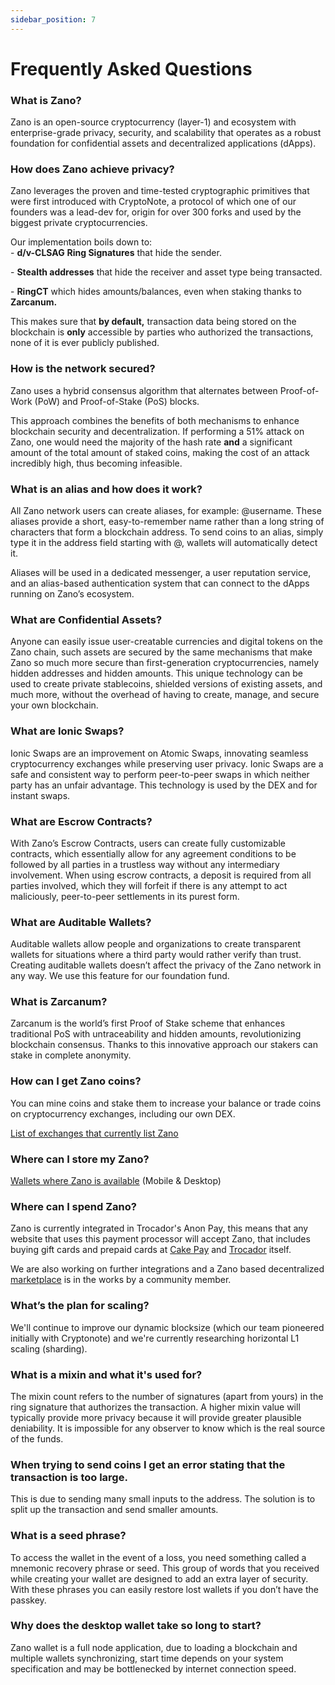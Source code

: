```yaml
---
sidebar_position: 7
---
```


# Frequently Asked Questions

### **What is Zano?[​](https://docs.zano.org/docs/learn/frequently-asked-questions/#what-is-zano)**

Zano is an open-source cryptocurrency (layer-1) and ecosystem with enterprise-grade privacy, security, and scalability that operates as a robust foundation for confidential assets and decentralized applications (dApps).

### **How does Zano achieve privacy?**

Zano leverages the proven and time-tested cryptographic primitives that were first introduced with CryptoNote, a protocol of which one of our founders was a lead-dev for, origin for over 300 forks and used by the biggest private cryptocurrencies.

Our implementation boils down to:\
\- **d/v-CLSAG** **Ring Signatures** that hide the sender.

\- **Stealth addresses** that hide the receiver and asset type being transacted.

\- **RingCT** which hides amounts/balances, even when staking thanks to **Zarcanum.**

This makes sure that **by default,** transaction data being stored on the blockchain is **only** accessible by parties who authorized the transactions, none of it is ever publicly published.

### **How is the network secured?[​](https://docs.zano.org/docs/learn/frequently-asked-questions/#what-consensus-mechanism-is-used)**

Zano uses a hybrid consensus algorithm that alternates between Proof-of-Work (PoW) and Proof-of-Stake (PoS) blocks.

This approach combines the benefits of both mechanisms to enhance blockchain security and decentralization. If performing a 51% attack on Zano, one would need the majority of the hash rate **and** a significant amount of the total amount of staked coins, making the cost of an attack incredibly high, thus becoming infeasible.

### **What is an alias and how does it work?[​](https://docs.zano.org/docs/learn/frequently-asked-questions/#what-is-alias-and-how-does-it-work)**

All Zano network users can create aliases, for example: @username. These aliases provide a short, easy-to-remember name rather than a long string of characters that form a blockchain address. To send coins to an alias, simply type it in the address field starting with @, wallets will automatically detect it.

Aliases will be used in a dedicated messenger, a user reputation service, and an alias-based authentication system that can connect to the dApps running on Zano’s ecosystem.

### **What are Confidential Assets?[​](https://docs.zano.org/docs/learn/frequently-asked-questions/#what-is-alias-and-how-does-it-work)**

Anyone can easily issue user-creatable currencies and digital tokens on the Zano chain, such assets are secured by the same mechanisms that make Zano so much more secure than first-generation cryptocurrencies, namely hidden addresses and hidden amounts. This unique technology can be used to create private stablecoins, shielded versions of existing assets, and much more, without the overhead of having to create, manage, and secure your own blockchain.

### **What are Ionic Swaps?**

Ionic Swaps are an improvement on Atomic Swaps, innovating seamless cryptocurrency exchanges while preserving user privacy. Ionic Swaps are a safe and consistent way to perform peer-to-peer swaps in which neither party has an unfair advantage. This technology is used by the DEX and for instant swaps.

### **What are Escrow Contracts?[​](https://docs.zano.org/docs/learn/frequently-asked-questions/#what-is-escrow-contracts)**

With Zano’s Escrow Contracts, users can create fully customizable contracts, which essentially allow for any agreement conditions to be followed by all parties in a trustless way without any intermediary involvement. When using escrow contracts, a deposit is required from all parties involved, which they will forfeit if there is any attempt to act maliciously, peer-to-peer settlements in its purest form.

### **What are Auditable Wallets?**

Auditable wallets allow people and organizations to create transparent wallets for situations where a third party would rather verify than trust. Creating auditable wallets doesn’t affect the privacy of the Zano network in any way. We use this feature for our foundation fund.

### **What is Zarcanum?**

Zarcanum is the world’s first Proof of Stake scheme that enhances traditional PoS with untraceability and hidden amounts, revolutionizing blockchain consensus. Thanks to this innovative approach our stakers can stake in complete anonymity.

### **How can I get Zano coins?[​](https://docs.zano.org/docs/learn/frequently-asked-questions/#how-can-i-get-zano-coins)**

You can mine coins and stake them to increase your balance or trade coins on cryptocurrency exchanges, including our own DEX.

[List of exchanges that currently list Zano](https://zano.org/community/exchanges)

### **Where can I store my Zano?**

[Wallets where Zano is available](https://docs.zano.org/docs/learn/frequently-asked-questions/#what-is-zano) (Mobile & Desktop)

### **Where can I spend Zano?**

Zano is currently integrated in Trocador's Anon Pay, this means that any website that uses this payment processor will accept Zano, that includes buying gift cards and prepaid cards at [Cake Pay](https://buy.cakepay.com) and [Trocador](https://trocador.app/es/prepaidcards/) itself.

We are also working on further integrations and a Zano based decentralized [marketplace](https://zanobazaar.com) is in the works by a community member.

### **What’s the plan for scaling?**

We'll continue to improve our dynamic blocksize (which our team pioneered initially with Cryptonote) and we're currently researching horizontal L1 scaling (sharding).

### **What is a mixin and what it's used for?[​](https://docs.zano.org/docs/learn/frequently-asked-questions/#what-is-mixin-and-what-its-used-for)**

The mixin count refers to the number of signatures (apart from yours) in the ring signature that authorizes the transaction. A higher mixin value will typically provide more privacy because it will provide greater plausible deniability. It is impossible for any observer to know which is the real source of the funds.

### **When trying to send coins I get an error stating that the transaction is too large.[​](https://docs.zano.org/docs/learn/frequently-asked-questions/#when-trying-to-send-coins-i-get-an-error-stating-that-transaction-is-too-large)**

This is due to sending many small inputs to the address. The solution is to split up the transaction and send smaller amounts.

### **What is a seed phrase?[​](https://docs.zano.org/docs/learn/frequently-asked-questions/#what-is-a-seed-phrase)**

To access the wallet in the event of a loss, you need something called a mnemonic recovery phrase or seed. This group of words that you received while creating your wallet are designed to add an extra layer of security. With these phrases you can easily restore lost wallets if you don’t have the passkey.

### **Why does the desktop wallet take so long to start?[​](https://docs.zano.org/docs/learn/frequently-asked-questions/#why-application-starting-time-takes-so-long)**

Zano wallet is a full node application, due to loading a blockchain and multiple wallets synchronizing, start time depends on your system specification and may be bottlenecked by internet connection speed.
